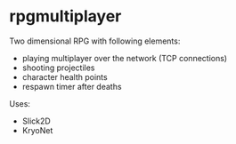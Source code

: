 # rpgmultiplayer
Two dimensional RPG with following elements:
- playing multiplayer over the network (TCP connections)
- shooting projectiles
- character health points
- respawn timer after deaths

Uses:
- Slick2D
- KryoNet
